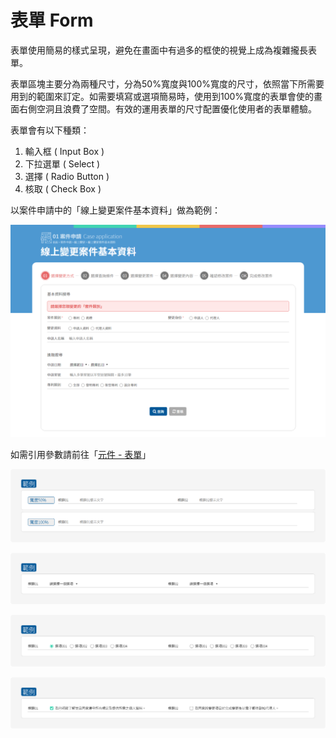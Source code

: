 # 表單 Form

表單使用簡易的樣式呈現，避免在畫面中有過多的框使的視覺上成為複雜攏長表單。

表單區塊主要分為兩種尺寸，分為50%寬度與100%寬度的尺寸，依照當下所需要用到的範圍來訂定。如需要填寫或選項簡易時，使用到100%寬度的表單會使的畫面右側空洞且浪費了空間。有效的運用表單的尺寸配置優化使用者的表單體驗。

表單會有以下種類：

1. 輸入框 \( Input Box \)
2. 下拉選單 \( Select \)
3. 選擇 \( Radio Button \)
4. 核取 \( Check Box \)

以案件申請中的「線上變更案件基本資料」做為範例：

![](../.gitbook/assets/page_form.png)

如需引用參數請前往「[元件 - 表單](../yuan-jian-component/biao-chan.md)」

![](../.gitbook/assets/input_image_01.png)

![](../.gitbook/assets/input_image_02.png)

![](../.gitbook/assets/input_image_03.png)

![](../.gitbook/assets/input_image_04.png)

